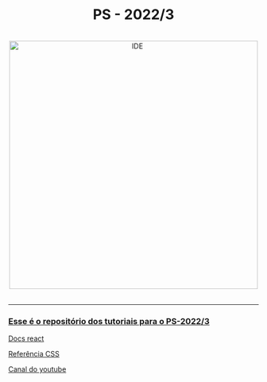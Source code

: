 

<h1 align="center"> PS - 2022/3 </h1>

<div align="center">
  <br/>
  <a href="https://www.idejr.com.br/">
  <img alt="IDE" src="https://user-images.githubusercontent.com/69876980/204883150-8ac4d322-b375-4e86-b249-9c0a53fbaa56.png" width="500" align="center"/>
  <br/><br/>
</div>

---
### Esse é o repositório dos tutoriais para o PS-2022/3

[Docs react](https://reactjs.org/docs/getting-started.html)

[Referência CSS](https://www.w3schools.com/css)

[Canal do youtube](https://www.youtube.com/@idejr)
